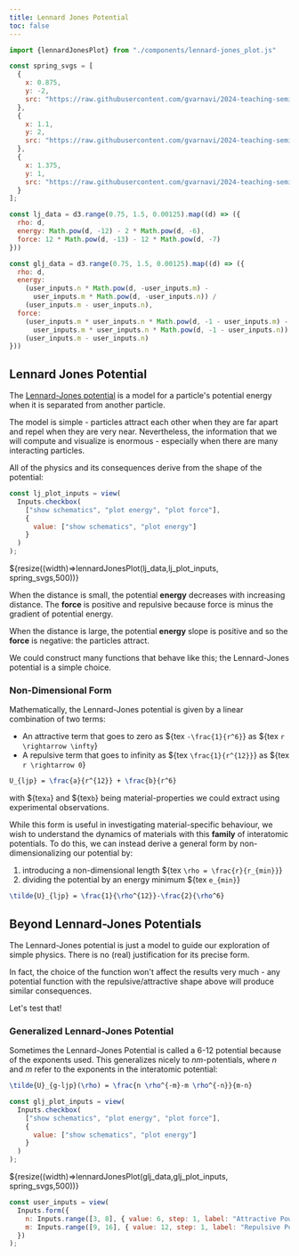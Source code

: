```yaml
---
title: Lennard Jones Potential
toc: false
---
```


```js
import {lennardJonesPlot} from "./components/lennard-jones_plot.js"
```

```js
const spring_svgs = [
  {
    x: 0.875,
    y: -2,
    src: "https://raw.githubusercontent.com/gvarnavi/2024-teaching-seminar/main/static/img/spring_compressed.svg"
  },
  {
    x: 1.1,
    y: 2,
    src: "https://raw.githubusercontent.com/gvarnavi/2024-teaching-seminar/main/static/img/spring_equilibrium.svg"
  },
  {
    x: 1.375,
    y: 1,
    src: "https://raw.githubusercontent.com/gvarnavi/2024-teaching-seminar/main/static/img/spring_expanded.svg"
  }
];

const lj_data = d3.range(0.75, 1.5, 0.00125).map((d) => ({
  rho: d,
  energy: Math.pow(d, -12) - 2 * Math.pow(d, -6),
  force: 12 * Math.pow(d, -13) - 12 * Math.pow(d, -7)
}))

const glj_data = d3.range(0.75, 1.5, 0.00125).map((d) => ({
  rho: d,
  energy:
    (user_inputs.n * Math.pow(d, -user_inputs.m) -
      user_inputs.m * Math.pow(d, -user_inputs.n)) /
    (user_inputs.m - user_inputs.n),
  force:
    (user_inputs.m * user_inputs.n * Math.pow(d, -1 - user_inputs.m) -
      user_inputs.m * user_inputs.n * Math.pow(d, -1 - user_inputs.n)) /
    (user_inputs.m - user_inputs.n)
}))
```
## Lennard Jones Potential

The [Lennard-Jones potential](https://en.wikipedia.org/wiki/Lennard-Jones_potential) is a model for a particle's potential energy when it is separated from another particle. 

The model is simple - particles attract each other when they are far apart and repel when they are very near.
Nevertheless, the information that we will compute and visualize is enormous - especially when there are many interacting particles.

All of the physics and its consequences derive from the shape of the potential:

```js
const lj_plot_inputs = view(
  Inputs.checkbox(
    ["show schematics", "plot energy", "plot force"],
    {
      value: ["show schematics", "plot energy"]
    }
  )
);
```

${resize((width)=>lennardJonesPlot(lj_data,lj_plot_inputs, spring_svgs,500))}

When the distance is small, the potential **energy** decreases with increasing distance. The **force** is positive and repulsive because force is minus the gradient of potential energy.

When the distance is large, the potential **energy** slope is positive and so the **force** is negative: the particles attract.  

We could construct many functions that behave like this; the Lennard-Jones potential is a simple choice.

### Non-Dimensional Form
Mathematically, the Lennard-Jones potential is given by a linear combination of two terms:
- An attractive term that goes to zero as ${tex `-\frac{1}{r^6}`} as ${tex `r \rightarrow \infty`}
- A repulsive term that goes to infinity as ${tex `\frac{1}{r^{12}}`} as ${tex `r \rightarrow 0`}

```tex
U_{ljp} = \frac{a}{r^{12}} + \frac{b}{r^6}
```
with ${tex`a`} and ${tex`b`} being material-properties we could extract using experimental observations.

While this form is useful in investigating material-specific behaviour, we wish to understand the dynamics of materials with this **family** of interatomic potentials. To do this, we can instead derive a general form by non-dimensionalizing our potential by:
1. introducing a non-dimensional length ${tex `\rho = \frac{r}{r_{min}}`}
2. dividing the potential by an energy minimum ${tex `e_{min}`}

```tex
\tilde{U}_{ljp} = \frac{1}{\rho^{12}}-\frac{2}{\rho^6}
```

## Beyond Lennard-Jones Potentials

The Lennard-Jones potential is just a model to guide our exploration of simple physics.
There is no (real) justification for its precise form.  

In fact, the choice of the function won't affect the results very much - any potential function with the repulsive/attractive shape above will produce similar consequences.

Let's test that!

### Generalized Lennard-Jones Potential
Sometimes the Lennard-Jones Potential is called a 6-12 potential because of the exponents used.
This generalizes nicely to _nm_-potentials, where _n_ and _m_ refer to the exponents in the interatomic potential:

```tex
\tilde{U}_{g-ljp}(\rho) = \frac{n \rho^{-m}-m \rho^{-n}}{m-n}
```

```js
const glj_plot_inputs = view(
  Inputs.checkbox(
    ["show schematics", "plot energy", "plot force"],
    {
      value: ["show schematics", "plot energy"]
    }
  )
);
```

${resize((width)=>lennardJonesPlot(glj_data,glj_plot_inputs, spring_svgs,500))}

```js
const user_inputs = view(
  Inputs.form({
    n: Inputs.range([3, 8], { value: 6, step: 1, label: "Attractive Power, n:" }),
    m: Inputs.range([9, 16], { value: 12, step: 1, label: "Repulsive Power, m:" })
  })
);
```
